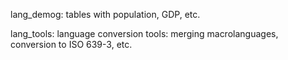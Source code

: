 lang_demog: tables with population, GDP, etc.

lang_tools: language conversion tools: merging macrolanguages, conversion to ISO 639-3, etc.